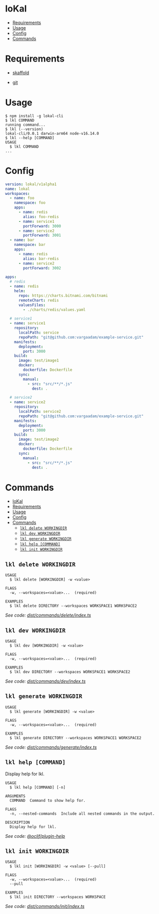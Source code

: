 loKal
=================

<!-- toc -->
* [Requirements](#requirements)
* [Usage](#usage)
* [Config](#config)
* [Commands](#commands)
<!-- tocstop -->

# Requirements

- [skaffold](https://skaffold.dev/docs/install/#standalone-binary)

- [git](https://git-scm.com/downloads)
# Usage
<!-- usage -->
```sh-session
$ npm install -g lokal-cli
$ lkl COMMAND
running command...
$ lkl (--version)
lokal-cli/0.0.1 darwin-arm64 node-v16.14.0
$ lkl --help [COMMAND]
USAGE
  $ lkl COMMAND
...
```
<!-- usagestop -->

# Config

```yaml
version: lokal/v1alpha1
name: lokal
workspaces:
  - name: foo
    namespace: foo
    apps:
      - name: redis
        alias: foo-redis
      - name: service1
        portForward: 3000
      - name: service2
        portForward: 3001
  - name: bar
    namespace: bar
    apps:
      - name: redis
        alias: bar-redis
      - name: service2
        portForward: 3002

apps:
  # redis
  - name: redis
    helm:
      repo: https://charts.bitnami.com/bitnami
      remoteChart: redis
      valuesFiles:
        - ./charts/redis/values.yaml

  # service1
  - name: service1
    repository:
      localPath: service
      repoPath: "git@github.com:vargaadam/example-service.git"
    manifests:
      deployment:
        port: 3000
    build:
      image: test/image1
      docker:
        dockerfile: Dockerfile
      sync:
        manual:
          - src: "src/**/*.js"
            dest: .

  # service2
  - name: service2
    repository:
      localPath: service2
      repoPath: "git@github.com:vargaadam/example-service.git"
    manifests:
      deployment:
        port: 3000
    build:
      image: test/image2
      docker:
        dockerfile: Dockerfile
      sync:
        manual:
          - src: "src/**/*.js"
            dest: .
```
# Commands
<!-- commands -->
- [loKal](#lokal)
- [Requirements](#requirements)
- [Usage](#usage)
- [Config](#config)
- [Commands](#commands)
  - [`lkl delete WORKINGDIR`](#lkl-delete-workingdir)
  - [`lkl dev WORKINGDIR`](#lkl-dev-workingdir)
  - [`lkl generate WORKINGDIR`](#lkl-generate-workingdir)
  - [`lkl help [COMMAND]`](#lkl-help-command)
  - [`lkl init WORKINGDIR`](#lkl-init-workingdir)

## `lkl delete WORKINGDIR`

```
USAGE
  $ lkl delete [WORKINGDIR] -w <value>

FLAGS
  -w, --workspaces=<value>...  (required)

EXAMPLES
  $ lkl delete DIRECTORY --workspaces WORKSPACE1 WORKSPACE2
```

_See code: [dist/commands/delete/index.ts](https://github.com/vargaadam/lokal-cli/blob/v0.0.1/dist/commands/delete/index.ts)_

## `lkl dev WORKINGDIR`

```
USAGE
  $ lkl dev [WORKINGDIR] -w <value>

FLAGS
  -w, --workspaces=<value>...  (required)

EXAMPLES
  $ lkl dev DIRECTORY --workspaces WORKSPACE1 WORKSPACE2
```

_See code: [dist/commands/dev/index.ts](https://github.com/vargaadam/lokal-cli/blob/v0.0.1/dist/commands/dev/index.ts)_

## `lkl generate WORKINGDIR`

```
USAGE
  $ lkl generate [WORKINGDIR] -w <value>

FLAGS
  -w, --workspaces=<value>...  (required)

EXAMPLES
  $ lkl generate DIRECTORY --workspaces WORKSPACE1 WORKSPACE2
```

_See code: [dist/commands/generate/index.ts](https://github.com/vargaadam/lokal-cli/blob/v0.0.1/dist/commands/generate/index.ts)_

## `lkl help [COMMAND]`

Display help for lkl.

```
USAGE
  $ lkl help [COMMAND] [-n]

ARGUMENTS
  COMMAND  Command to show help for.

FLAGS
  -n, --nested-commands  Include all nested commands in the output.

DESCRIPTION
  Display help for lkl.
```

_See code: [@oclif/plugin-help](https://github.com/oclif/plugin-help/blob/v5.1.12/src/commands/help.ts)_

## `lkl init WORKINGDIR`

```
USAGE
  $ lkl init [WORKINGDIR] -w <value> [--pull]

FLAGS
  -w, --workspaces=<value>...  (required)
  --pull

EXAMPLES
  $ lkl init DIRECTORY --workspaces WORKSPACE
```

_See code: [dist/commands/init/index.ts](https://github.com/vargaadam/lokal-cli/blob/v0.0.1/dist/commands/init/index.ts)_
<!-- commandsstop -->
